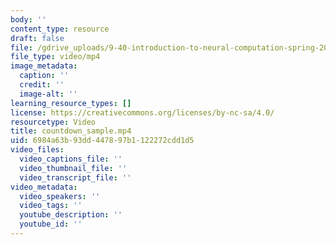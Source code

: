 ```yaml
---
body: ''
content_type: resource
draft: false
file: /gdrive_uploads/9-40-introduction-to-neural-computation-spring-2018/1hMMP27BjGDMmTJl6vGnT5lWBSdvvB7N3/countdown_sample.mp4
file_type: video/mp4
image_metadata:
  caption: ''
  credit: ''
  image-alt: ''
learning_resource_types: []
license: https://creativecommons.org/licenses/by-nc-sa/4.0/
resourcetype: Video
title: countdown_sample.mp4
uid: 6984a63b-93dd-4478-97b1-122272cdd1d5
video_files:
  video_captions_file: ''
  video_thumbnail_file: ''
  video_transcript_file: ''
video_metadata:
  video_speakers: ''
  video_tags: ''
  youtube_description: ''
  youtube_id: ''
---
```

